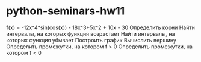 # python-seminars-hw11
f(x) = -12x^4*sin(cos(x)) - 18x^3+5x^2 + 10x - 30
Определить корни
Найти интервалы, на которых функция возрастает
Найти интервалы, на которых функция убывает
Построить график
Вычислить вершину
Определить промежутки, на котором f > 0
Определить промежутки, на котором f < 0
